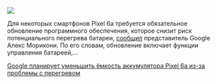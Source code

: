<!--2025-06-12 13:02:43-->
<div class="yb">
  <div class="rss habr"><img src="https://habrastorage.org/webt/ko/xx/rs/koxxrs2ly_covqpk0pdjqryidhc.jpeg" /><p>Для некоторых смартфонов Pixel 6a требуется обязательное обновление программного обеспечения, которое снизит риск потенциального перегрева батареи, <a href="https://www.theverge.com/news/685738/google-pixel-6a-battery-overheating-update" rel="noopener noreferrer nofollow">сообщил</a> представитель Google Алекс Морикони. По его словам, обновление включает функции управления батареей,... <p class="titl"><a href="https://habr.com/ru/news/917966/?utm_source=habrahabr&utm_medium=rss&utm_campaign=917966">Google планирует уменьшить ёмкость аккумулятора Pixel 6a из-за проблемы с перегревом</a></p></div>
</div>
